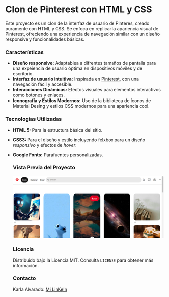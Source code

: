 # Clon de Pinterest con HTML y CSS

Este proyecto es un clon de la interfaz de usuario de Pinteres, creado puramente con HTML y CSS. Se enfoca en replicar la apariencia visual de Pinterest, ofreciendo una experiencia de navegación similar con un diseño responsive y funcionalidades básicas.

### Características
+ **Diseño responsive:** Adaptablea a difrentes tamaños de pantalla para una expeiencia de usuario óptima en dispositivos móviles y de escritorio.
+ **Interfaz de usuario intuitiva:** Inspirada en [Pinterest](https://mx.pinterest.com/), con una navegación fácil y accesible.
+ **Interacciones Dinámicas:** Efectos visuales para elementos interactivos como botones y enlaces.
+ **Iconografía y Estilos Modernos:** Uso de la biblioteca de íconos de Material Desing y estilos CSS modernos para una apariencia cool.

### Tecnologías Utilizadas
- **HTML 5:** Para la estructura básica del sitio.
- **CSS3:** Para el diseño y estilo incluyendo felxbox para un diseño _responsivo_ y efectos de _hover_.
- **Google Fonts:** Parafuentes personalizadas.

  ### Vista Previa del Proyecto
  ![Demo](/imagenes/pinterest-screen.PNG)

  ### Licencia
  Distribuido bajo la Licencia MIT. Consulta `LICENSE` para obtener más información.

  ### Contacto
  Karla Alvarado: [Mi LinKeIn](https://www.linkedin.com/in/karla-alvarado-68b2622b7/)
  
  

